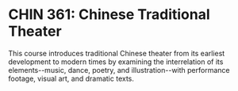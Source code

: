 # CHIN 361: Chinese Traditional Theater

This course introduces traditional Chinese theater from its earliest development to modern times by examining the interrelation of its elements--music, dance, poetry, and illustration--with performance footage, visual art, and dramatic texts.